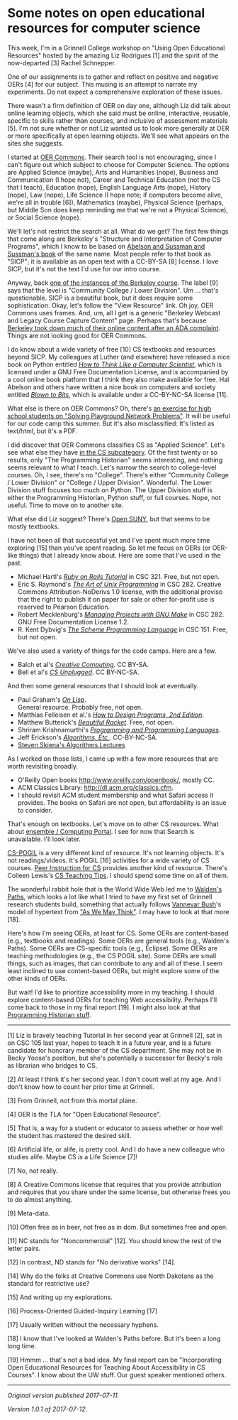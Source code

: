 Some notes on open educational resources for computer science
=============================================================

This week, I'm in a Grinnell College workshop on "Using Open Educational
Resources" hosted by the amazing Liz Rodrigues [1] and the spirit of the
now-departed [3] Rachel Schnepper.

One of our assignments is to gather and reflect on positive and negative
OERs [4] for our subject.  This musing is an attempt to narrate my
experiments.  Do not expect a comprehensive exploration of these issues.

There wasn't a firm definition of OER on day one, although Liz did
talk about online learning objects, which she said must be online,
interactive, reusable, specific to skills rather than courses, and
inclusive of assessment materials [5].  I'm not sure whether or not Liz
wanted us to look more generally at OER or more specifically at open
learning objects.  We'll see what appears on the sites she suggests.

I started at [OER Commons](https://www.oercommons.org/).  Their search
tool is not encouraging, since I can't figure out which subject to choose
for Computer Science.  The options are Applied Science (maybe), Arts and
Humanities (nope), Business and Communication (I hope not), Career and
Technical Education (not the CS that I teach), Education (nope), English
Language Arts (nope), History (nope), Law (nope), Life Science (I hope
note; if computers become alive, we're all in trouble [6]), Mathematics
(maybe), Physical Science (perhaps, but Middle Son does keep reminding
me that we're not a Physical Science), or Social Science (nope).

We'll let's not restrict the search at all.  What do we get?  The first
few things that come along are Berkeley's "Structure and Interpretation
of Computer Programs", which I know to be based on [Abelson and Sussman
and Sussman's book](https://mitpress.mit.edu/sicp/) of the same name.
Most people refer to that book as "SICP"; it is available as an open
text with a CC-BY-SA [8] license.  I love SICP, but it's not the text
I'd use for our intro course.

Anyway, back [one of the instances of the Berkeley
course](https://www.oercommons.org/courses/the-structure-and-interpretation-of-computer-programs-spring-2012).
The label [9] says that the level is "Community College / Lower Division".
Um ... that's questionable.  SICP is a beautiful book, but it does
require some sophistication.  Okay, let's follow the "View Resource"
link.  Oh joy, OER Commons uses frames.  And, um, all I get is a generic
"Berkeley Webcast and Legacy Course Capture Content" page.  Perhaps
that's because [Berkeley took down much of their online content after
an ADA complaint](http://news.berkeley.edu/2017/03/01/course-capture/).
Things are not looking good for OER Commons.

I do know about a wide variety of free [10] CS textbooks and resources
beyond SICP.  My colleagues at Luther (and elsewhere) have released
a nice book on Python entitled [_How to Think Like a Computer Scientist_](http://interactivepython.org/runestone/static/thinkcspy/index.html), which is
licensed under a GNU Free Documentation License, and is accompanied by a
cool online book platform that I think they also make available for free.
Hal Abelson and others have written a nice book on computers and
society entitled [_Blown to Bits_](http://www.bitsbook.com/thebook/),
which is available under a CC-BY-NC-SA license [11].

What else is there on OER Commons?  Oh, there's [an exercise for high
school students on "Solving Playground Network Problems"](https://www.oercommons.org/courses/solving-playground-network-problems).  It will be useful
for our code camp this summer.  But it's also misclassified: It's listed
as text/html, but it's a PDF.

I did discover that OER Commons classifies CS as
"Applied Science".  Let's see what else they have [in the CS
subcategory](https://www.oercommons.org/browse?f.general_subject=computer-science).
Of the first twenty or so results, only "The Programming Historian" seems
interesting, and nothing seems relevant to what I teach.  Let's narrow
the search to college-level courses.  Oh, I see, there's no "College".
There's either "Community College / Lower Division" or "College /
Upper Division".  Wonderful.  The Lower Division stuff focuses too
much on Python.  The Upper Division stuff is either the Programming
Historian, Python stuff, or full courses.  Nope, not useful.  Time
to move on to another site.

What else did Liz suggest?  There's [Open SUNY](https://textbooks.opensuny.org/open-source-textbooks/), but that seems to be mostly textbooks.  

I have not been all that successful yet and I've spent much more time
exploring [15] than you've spent reading.  So let me focus on OERs (or
OER-like things) that I already know about.  Here are some that I've
used in the past.

* Michael Hartl's [_Ruby on Rails Tutorial_](https://www.railstutorial.org/)
  in CSC 321.  Free, but not open.
* Eric S. Raymond's [_The Art of Unix Programming_](http://www.catb.org/esr/writings/taoup/html/) in CSC 282.  Creative Commons Attribution-NoDerivs 1.0 license, with the additional proviso that the right to publish it on paper for sale or other for-profit use is reserved to Pearson Education.
* Robert Mecklenburg's [_Managing Projects with GNU Make_](http://www.oreilly.com/openbook/make3/book/index.csp) in CSC 282.  GNU Free Documentation License 1.2.
* R. Kent Dybvig's [_The Scheme Programming Language_](http://www.scheme.com/tspl4/) in CSC 151.  Free, but not open.  

We've also used a variety of things for the code camps.  Here are a few.

* Balch et al's [_Creative Computing_](http://scratched.gse.harvard.edu/guide/).
  CC BY-SA.
* Bell et al's [_CS Unplugged_](http://csunplugged.org/). CC BY-NC-SA.

And then some general resources that I should look at eventually.

* Paul Graham's [_On Lisp_](http://www.paulgraham.com/onlisptext.html).  
  General resource.  Probably free, not open.
* Matthias Felleisen et al.'s [_How to Design Programs, 2nd Edition_](http://www.ccs.neu.edu/home/matthias/HtDP2e/).  
* Matthew Butterick's [_Beautiful Racket_](http://beautifulracket.com/).
  Free, not open.
* Shriram Krishnamurthi's [_Programming and Programming Languages_](http://papl.cs.brown.edu/2017/).
* Jeff Erickson's [_Algorithms, Etc._](http://jeffe.cs.illinois.edu/teaching/algorithms/).  CC-BY-NC-SA.  
* [Steven Skiena's Algorithms Lectures](http://www3.cs.stonybrook.edu/~algorith/video-lectures/)

As I worked on those lists, I came up with a few more resources that are
worth revisiting broadly.

* O'Reilly Open books <http://www.oreilly.com/openbook/>, mostly CC.
* ACM Classics Library: <http://dl.acm.org/classics.cfm>.
* I should revisit ACM student membership and what Safari access it provides.
  The books on Safari are not open, but affordability is an issue to consider.

That's enough on textbooks.  Let's move on to other CS resources.
What about [ensemble / Computing Portal](http://computingportal.org/).
I see for now that Search is unavailable.  I'll look later.

[CS-POGIL](http://cspogil.org/Home) is a very different kind of resource.
It's not learning objects.  It's not readings/videos.  It's POGIL [16]
activities for a wide variety of CS courses.  [Peer Instruction for
CS](http://www.peerinstruction4cs.org/) provides another kind of resource.
There's Colleen Lewis's [CS Teaching Tips](http://csteachingtips.org/).
I should spend some time on all of them.

The wonderful rabbit hole that is the World Wide Web led me
to [Walden's Paths](http://www.csdl.tamu.edu/walden/), which
looks a lot like what I tried to have my first set of Grinnell
research students build, something that actually follows [Vannevar
Bush](https://en.wikipedia.org/wiki/Vannevar_Bush)'s model of hypertext
from ["As We May Think"](https://en.wikipedia.org/wiki/Vannevar_Bush).
I may have to look at that more [18].

Here's how I'm seeing OERs, at least for CS.  Some OERs are content-based
(e.g., textbooks and readings).  Some OERs are general tools (e.g.,
Walden's Paths).  Some OERs are CS-specific tools (e.g., Eclipse).  Some
OERs are teaching methodologies (e.g., the CS POGIL site).  Some OERs are
small things, such as images, that can contribute to any and all of these.
I seem least inclined to use content-based OERs, but might explore some
of the other kinds of OERs.

But wait!  I'd like to prioritize accessibility more in my teaching. I
should explore content-based OERs for teaching Web accessibility.
Perhaps I'll come back to those in my final report [19].  I might also
look at that [Programming Historian stuff](http://programminghistorian.org/lessons/).

---

[1] Liz is bravely teaching Tutorial in her second year at Grinnell [2],
sat in on CSC 105 last year, hopes to teach it in a future year, and
is a future candidate for honorary member of the CS department.  She
may not be in Becky Yoose's position, but she's potentially a successor
for Becky's role as librarian who bridges to CS.

[2] At least I think it's her second year.  I don't count well at my age.
And I don't know how to count her prior time at Grinnell.

[3] From Grinnell, not from this mortal plane.

[4] OER is the TLA for "Open Educational Resource".

[5] That is, a way for a student or educator to assess whether or how
well the student has mastered the desired skill.

[6] Artificial life, or alife, is pretty cool.  And I do have a new
colleague who studies alife.  Maybe CS *is* a Life Science [7]!

[7] No, not really.

[8] A Creative Commons license that requires that you provide attribution
and requires that you share under the same license, but otherwise frees
you to do almost anything.

[9] Meta-data.

[10] Often free as in beer, not free as in dom.  But sometimes free and
open.

[11] NC stands for "Noncommercial" [12].  You should know the rest of the
letter pairs.

[12] In contrast, ND stands for "No derivative works" [14].  

[14] Why do the folks at Creative Commons use North Dakotans as 
the standard for restrictive use?

[15] And writing up my explorations.

[16] Process-Oriented Guided-Inquiry Learning [17]

[17] Usually written without the necessary hyphens.  

[18] I know that I've looked at Walden's Paths before.  But it's been a
long long time.

[19] Hmmm ... that's not a bad idea.  My final report can be "Incorporating
Open Educational Resources for Teaching About Accessibility in CS Courses".
I know about the UW stuff.  Our guest speaker mentioned others.

---

*Original version published 2017-07-11.*

*Version 1.0.1 of 2017-07-12.*
